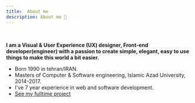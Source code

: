 ```yaml
---
title:  About me 
description: About me 👻 
---
```

<br>

**I am a Visual & User Experience (UX) designer, Front-end developer(engineer) with a passion to create simple, elegant, easy to use things to make this world a bit easier.**

- Born 1990 in tehran/IRAN.<br>
- Masters of Computer & Software engineering, Islamic Azad University, 2014-2017.
- I've 7 year experience in web and software development.
- [See my fulltime project](/project)


